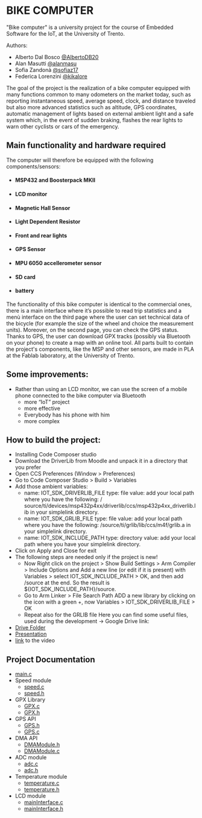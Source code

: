 # BIKE COMPUTER

"Bike computer" is a university project for the course of Embedded Software for the IoT, at the University of Trento.

Authors:
- Alberto Dal Bosco [@AlbertoDB20](https://github.com/AlbertoDB20)
- Alan Masutti [@alanmasu](https://github.com/alanmasu)
- Sofia Zandonà [@sofiaz17](https://github.com/Sofiaz17)
- Federica Lorenzini [@kikalore](https://github.com/kikalore)

The goal of the project is the realization of a bike computer equipped with many functions common to many odometers on the market today, such as reporting instantaneous speed, average speed, clock, and distance traveled but also more advanced statistics such as altitude, GPS coordinates, automatic management of lights based on external ambient light and a safe system which, in the event of sudden braking, flashes the rear lights to warn other cyclists or cars of the emergency.

## Main functionality and hardware required
The computer will therefore be equipped with the following components/sensors:
- #### MSP432 and Boosterpack MKII
- #### LCD monitor
- #### Magnetic Hall Sensor
- #### Light Dependent Resistor
- #### Front and rear lights
- #### GPS Sensor
- #### MPU 6050 accellerometer sensor
- #### SD card
- #### battery


The functionality of this bike computer is identical to the commercial ones, there is a main interface where it’s possible to read trip statistics and a menù interface on the third page where the user can set technical data of the bicycle (for example the size of the wheel and choice the measurement units). Moreover, on the second page, you can check the GPS status.
Thanks to GPS, the user can download GPX tracks (possibly via Bluetooth on your phone) to create a map with an online tool.
All parts built to contain the project's components, like the MSP and other sensors, are made in PLA at the Fablab laboratory, at the University of Trento.

## Some improvements:
- Rather than using an LCD monitor, we can use the screen of a mobile phone connected to the bike computer via Bluetooth
	+ more “IoT” project
	+ more effective
	+ Everybody has his phone with him
	- more complex

## How to build the project:
  - Installing Code Composer studio
  - Download the DriverLib from Moodle and unpack it in a directory that you prefer
  - Open CCS Preferences (Window > Preferences)
  - Go to Code Composer Studio > Build > Variables
  - Add those ambient variables:
      - name: IOT_SDK_DRIVERLIB_FILE    type: file    value: add your local path where you have the
        following: / source/ti/devices/msp432p4xx/driverlib/ccs/msp432p4xx_driverlib.lib in your simplelink directory.
      - name: IOT_SDK_GRLIB_FILE    type: file    value: add your local path where you have the following: 
        /source/ti/grlib/lib/ccs/m4f/grlib.a in your simplelink directory.
      - name: IOT_SDK_INCLUDE_PATH  type: directory   value: add your local path where you have your simplelink
        directory.
  - Click on Apply and Close for exit
  - The following steps are needed only if the project is new! 
      - Now Right click on the project > Show Build Settings > Arm Compiler > Include Options  and Add a new
        line (or edit if it is present) with Variables > select IOT_SDK_INCLUDE_PATH > OK, and then add /source at the end. So the result is
        ${IOT_SDK_INCLUDE_PATH}/source.
      - Go to Arm Linker > File Search Path  ADD a new library by clicking on the icon with a green +, now
        Variables > IOT_SDK_DRIVERLIB_FILE > OK
      - Repeat also for the GRLIB file
Here you can find some useful files, used during the development -> Google Drive link:
 - [Drive Folder](https://drive.google.com/drive/folders/1Llw7UDmaANK1lYZJ6caN6bu0Kb6bvCJu?usp=sharing)
 - [Presentation](https://docs.google.com/presentation/d/1XRmJYuBsh4i6TJ98qoTDD1GnXDNXojS6/edit?usp=drive_link&ouid=111557183141028025511&rtpof=true&sd=true)
 - [link](https://youtu.be/bff7uGHaUnk) to the video   

## Project Documentation

- [main.c](#main.c)
- Speed module
	- [speed.c](#speed.c)
	- [speed.h](#speed.h)
- GPX Library
  - [GPX.c](#gpx.c)
  - [GPX.h](#gpx.h)
- GPS API
  - [GPS.h](#GPS.h)
  - [GPS.c](#GPS.c)
- DMA API
  - [DMAModule.h](#DMAModule.h)
  - [DMAModule.c](#DMAModule.c)
- ADC module
  - [adc.c](#adc.c)
  - [adc.h](#adc.h)
- Temperature module
  - [temperature.c](#temperature.c)
  - [temperature.h](#temperature.h)
- LCD module
  - [mainInterface.c](#mainInterface.c)
  - [mainInterface.h](#mainInterface.h)

